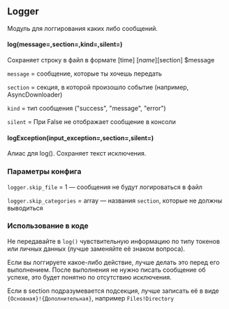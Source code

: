 ## Logger

Модуль для логгирования каких либо сообщений.

#### log(message=,section=,kind=,silent=)

Сохраняет строку в файл в формате [time] [$name] [$section] $message

`message` = сообщение, которые ты хочешь передать

`section` = секция, в которой произошло событие (например, AsyncDownloader)

`kind` = тип сообщения ("success", "message", "error")

`silent` = При False не отображает сообщение в консоли

#### logException(input_exception=,section=,silent=)

Алиас для log(). Сохраняет текст исключения.

### Параметры конфига

`logger.skip_file` = 1 — сообщения не будут логироваться в файл

`logger.skip_categories` = array — названия `section`, которые не должны выводиться

### Использование в коде

Не передавайте в `log()` чувствительную информацию по типу токенов или личных данных (лучше заменяйте её знаком вопроса).

Если вы логгируете какое-либо действие, лучше делать это перед его выполнением. После выполнения не нужно писать сообщение об успехе, это будет понятно по отсутствию исключения.

Если в section подразумевается подсекция, лучше записать её в виде `{Основная}!{Дополнительная}`, например `Files!Directory`
